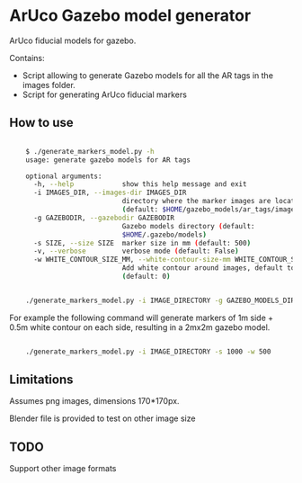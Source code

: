 # ArUco Gazebo model generator


ArUco fiducial models for gazebo.

Contains:
* Script allowing to generate Gazebo models for all the AR tags in the images folder.
* Script for generating ArUco fiducial markers

## How to use

```bash

    $ ./generate_markers_model.py -h
    usage: generate gazebo models for AR tags

    optional arguments:
      -h, --help            show this help message and exit
      -i IMAGES_DIR, --images-dir IMAGES_DIR
                            directory where the marker images are located
                            (default: $HOME/gazebo_models/ar_tags/images)
      -g GAZEBODIR, --gazebodir GAZEBODIR
                            Gazebo models directory (default:
                            $HOME/.gazebo/models)
      -s SIZE, --size SIZE  marker size in mm (default: 500)
      -v, --verbose         verbose mode (default: False)
      -w WHITE_CONTOUR_SIZE_MM, --white-contour-size-mm WHITE_CONTOUR_SIZE_MM
                            Add white contour around images, default to no contour
                            (default: 0)
```

```bash

    ./generate_markers_model.py -i IMAGE_DIRECTORY -g GAZEBO_MODELS_DIRECTORY -s SIZE_IN_MILLIMETER -w CONTOUR_SIZE_IN_MM
```

For example the following command will generate markers of 1m side + 0.5m white contour on each side, resulting in a 2mx2m gazebo model.

```bash

    ./generate_markers_model.py -i IMAGE_DIRECTORY -s 1000 -w 500
```

## Limitations

Assumes png images, dimensions 170*170px.

Blender file is provided to test on other image size

## TODO

Support other image formats
